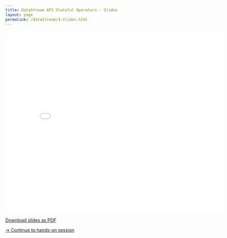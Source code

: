 ```yaml
---
title: DataStream API Stateful Operators - Slides
layout: page
permalink: /dataStream/4-slides.html
---
```


<iframe src="//www.slideshare.net/slideshow/embed_code/key/blWilhA2bGYIkY" width="680" height="571" frameborder="0" marginwidth="0" marginheight="0" scrolling="no"></iframe>

[Download slides as PDF]({{site.baseurl}}/slides/flink_stream_statefulOps.pdf)

[-> Continue to hands-on session]({{site.baseurl}}/dataStream/4-handsOn.html)